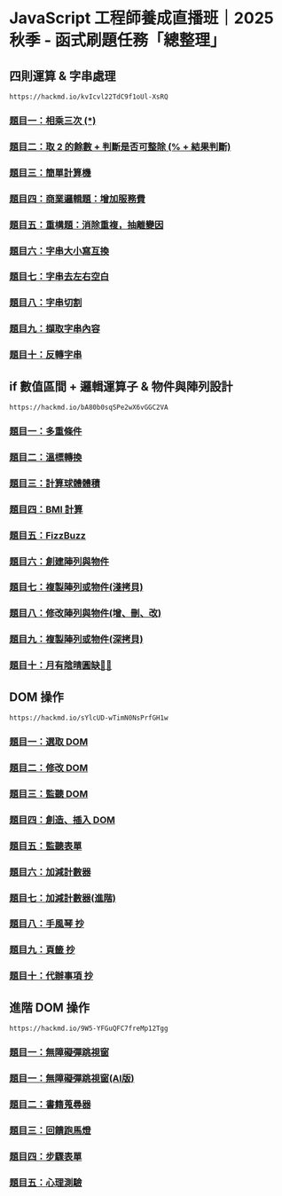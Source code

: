 # JavaScript 工程師養成直播班｜2025 秋季 - 函式刷題任務「總整理」

## 四則運算 & 字串處理
```
https://hackmd.io/kvIcvl22TdC9f1oUl-XsRQ
```
### [題目一：相乘三次 (*)](https://marcochiu.github.io/20250922_1/week1/Q1.html)
### [題目二：取 2 的餘數 + 判斷是否可整除 (% + 結果判斷)](https://marcochiu.github.io/20250922_1/week1/Q2.html)
### [題目三：簡單計算機](https://marcochiu.github.io/20250922_1/week1/Q3.html)
### [題目四：商業邏輯題：增加服務費](https://marcochiu.github.io/20250922_1/week1/Q4.html)
### [題目五：重構題：消除重複，抽離變因](https://marcochiu.github.io/20250922_1/week1/Q5.html)
### [題目六：字串大小寫互換](https://marcochiu.github.io/20250922_1/week1/Q6.html)
### [題目七：字串去左右空白](https://marcochiu.github.io/20250922_1/week1/Q7.html)
### [題目八：字串切割](https://marcochiu.github.io/20250922_1/week1/Q8.html)
### [題目九：擷取字串內容](https://marcochiu.github.io/20250922_1/week1/Q9.html)
### [題目十：反轉字串](https://marcochiu.github.io/20250922_1/week1/Q10.html)

## if 數值區間 + 邏輯運算子 &amp; 物件與陣列設計
```
https://hackmd.io/bA80b0sqSPe2wX6vGGC2VA
```
### [題目一：多重條件](https://marcochiu.github.io/20250922_1/week2/Q1.html)
### [題目二：溫標轉換](https://marcochiu.github.io/20250922_1/week2/Q2.html)
### [題目三：計算球體體積](https://marcochiu.github.io/20250922_1/week2/Q3.html)
### [題目四：BMI 計算](https://marcochiu.github.io/20250922_1/week2/Q4.html)
### [題目五：FizzBuzz](https://marcochiu.github.io/20250922_1/week2/Q5.html)
### [題目六：創建陣列與物件](https://marcochiu.github.io/20250922_1/week2/Q6.html)
### [題目七：複製陣列或物件(淺拷貝)](https://marcochiu.github.io/20250922_1/week2/Q7.html)
### [題目八：修改陣列與物件(增、刪、改)](https://marcochiu.github.io/20250922_1/week2/Q8.html)
### [題目九：複製陣列或物件(深拷貝)](https://marcochiu.github.io/20250922_1/week2/Q9.html)
### [題目十：月有陰晴圓缺🌚🌝](https://marcochiu.github.io/20250922_1/week2/Q10.html)

## DOM 操作
```
https://hackmd.io/sYlcUD-wTimN0NsPrfGH1w
```
### [題目一：選取 DOM](https://marcochiu.github.io/20250922_1/week3/Q1.html)
### [題目二：修改 DOM](https://marcochiu.github.io/20250922_1/week3/Q2.html)
### [題目三：監聽 DOM](https://marcochiu.github.io/20250922_1/week3/Q3.html)
### [題目四：創造、插入 DOM](https://marcochiu.github.io/20250922_1/week3/Q4.html)
### [題目五：監聽表單](https://marcochiu.github.io/20250922_1/week3/Q5.html)
### [題目六：加減計數器](https://marcochiu.github.io/20250922_1/week3/Q6.html)
### [題目七：加減計數器(進階)](https://marcochiu.github.io/20250922_1/week3/Q7.html)
### [題目八：手風琴 抄](https://marcochiu.github.io/20250922_1/week3/Q8.html)
### [題目九：頁籤 抄](https://marcochiu.github.io/20250922_1/week3/Q9.html)
### [題目十：代辦事項 抄](https://marcochiu.github.io/20250922_1/week3/Q10.html)

## 進階 DOM 操作 
```
https://hackmd.io/9W5-YFGuQFC7freMp12Tgg
```

### [題目一：無障礙彈跳視窗](https://marcochiu.github.io/20250922_1/week4/Q1.html)
### [題目一：無障礙彈跳視窗(AI版)](https://marcochiu.github.io/20250922_1/week4/Q1AI.html)
### [題目二：書籍蒐尋器](https://marcochiu.github.io/20250922_1/week4/Q2.html)
### [題目三：回饋跑馬燈](https://marcochiu.github.io/20250922_1/week4/Q3.html)
### [題目四：步驟表單](https://marcochiu.github.io/20250922_1/week4/Q4.html)
### [題目五：心理測驗](https://marcochiu.github.io/20250922_1/week4/Q5.html)

 